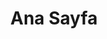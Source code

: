 ---
layout: home
title: "Ana Sayfa"
description: "FM Nazmi Can Doğan ile satranç analizleri"
tags: [Jekyll, theme, responsive, blog, template]
---